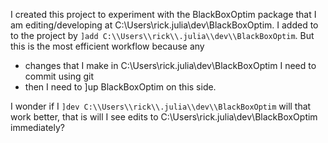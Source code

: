 I created this project to experiment with the BlackBoxOptim package that I am editing/developing at C:\Users\rick\.julia\dev\BlackBoxOptim. I added to to the project by `]add C:\\Users\\rick\\.julia\\dev\\BlackBoxOptim`.  But this is the most efficient workflow because any
* changes that I make in C:\Users\rick\.julia\dev\BlackBoxOptim I need to commit using git
* then I need to ]up BlackBoxOptim on this side.

I wonder if I `]dev C:\\Users\\rick\\.julia\\dev\\BlackBoxOptim` will that work better, that is will I see edits to C:\Users\rick\.julia\dev\BlackBoxOptim immediately?
